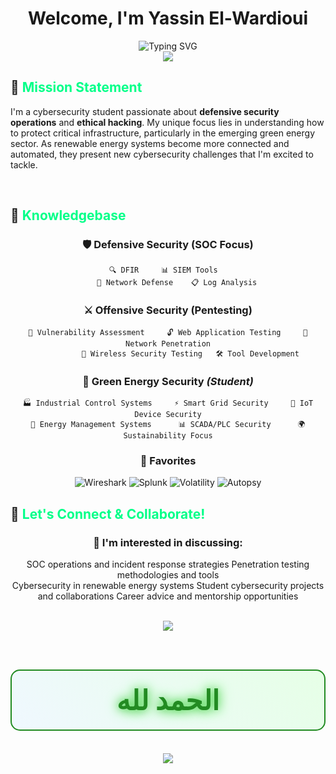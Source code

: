 # <div align="center">Welcome, I'm Yassin El-Wardioui</div>

<div align="center">
  <img src="https://readme-typing-svg.herokuapp.com?font=Orbitron&size=24&duration=3000&pause=1000&color=00FF88&center=true&vCenter=true&width=600&lines=Cybersecurity+Student+%26+Enthusiast;SOC+Analyst+%7C+Penetration+Tester;Securing+Green+Infrastructure;Learning%2C+Practicing%2C+Defending" alt="Typing SVG" />
</div>

<div align="center">
  <img src="https://capsule-render.vercel.app/api?type=waving&color=gradient&customColorList=12,20,22,25,30&height=120&section=header&text=&fontSize=0&animation=fadeIn" />
</div>

## 🎯 <span style="color: #00ff88;">Mission Statement</span>

I'm a cybersecurity student passionate about **defensive security operations** and **ethical hacking**. My unique focus lies in understanding how to protect critical infrastructure, particularly in the emerging green energy sector. As renewable energy systems become more connected and automated, they present new cybersecurity challenges that I'm excited to tackle.

<br clear="right"/>

## 🚀 <span style="color: #00ff88;">Knowledgebase</span>

<div align="center">

### 🛡️ **Defensive Security (SOC Focus)**
```
🔍 DFIR     📊 SIEM Tools  
    🔗 Network Defense    📋 Log Analysis
```

### ⚔️ **Offensive Security (Pentesting)**
```
🎯 Vulnerability Assessment     🔓 Web Application Testing     📡 Network Penetration
          🔐 Wireless Security Testing   🛠️ Tool Development
```

### 🌱 **Green Energy Security** *(Student)*
```
🏭 Industrial Control Systems     ⚡ Smart Grid Security     🌿 IoT Device Security
🔋 Energy Management Systems      📊 SCADA/PLC Security      🌍 Sustainability Focus
```

</div>

<div align="center">

### 💎 **Favorites**
![Wireshark](https://img.shields.io/badge/Wireshark-1679A7?style=for-the-badge&logo=wireshark&logoColor=white)
![Splunk](https://img.shields.io/badge/Splunk-000000?style=for-the-badge&logo=splunk&logoColor=white)
![Volatility](https://img.shields.io/badge/Volatility-FF4500?style=for-the-badge&logo=volatility&logoColor=white)
![Autopsy](https://img.shields.io/badge/Autopsy-2C3E50?style=for-the-badge&logo=autopsy&logoColor=white)

</div>

## 🤝 <span style="color: #00ff88;">Let's Connect & Collaborate!</span>

<div align="center">

### 💬 **I'm interested in discussing:**
SOC operations and incident response strategies
Penetration testing methodologies and tools  
Cybersecurity in renewable energy systems
Student cybersecurity projects and collaborations
Career advice and mentorship opportunities

<br>
<a href="https://www.linkedin.com/in/yassin-el-wardioui-34016b332" target="_blank">
  <img src="https://img.shields.io/badge/LinkedIn-Connect%20with%20me-0077B5?style=for-the-badge&logo=linkedin&logoColor=white&labelColor=0077B5&color=004182" />
</a>

<div align="center">
  <h2 style="color: #228B22; text-shadow: 0 0 15px #32CD32, 0 0 25px #90EE90; font-size: 44px; background: linear-gradient(45deg, #f0f8ff, #e6ffe6); padding: 20px; border-radius: 15px; border: 2px solid #228B22;">
    الحمد لله
  </h2>
</div>

<div align="center">
  <img src="https://capsule-render.vercel.app/api?type=waving&color=gradient&customColorList=0,2,2,5,30&height=100&section=footer&text=&fontSize=0" />

</div>
